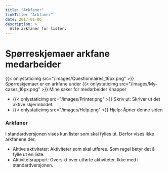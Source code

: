 ```yaml
---
title: "Arkfaner"
linkTitle: "Arkfaner"
date: 2017-01-06
description: >
  Alle arkfaner for lister.
---
```

# Spørreskjemaer arkfane medarbeider
{{< onlystaticimg src="/images/Questionnaires_16px.png" >}} Spørreskjemaer er en arkfane under {{< onlystaticimg src="/images/My-cases_16px.png" >}} Mine saker for medarbeider
Knapper

- {{< onlystaticimg src="/images/Printer.png" >}} Skriv ut: Skriver ut det aktive skjermbildet.
- {{< onlystaticimg src="/images/Help.png" >}} Hjelp: Åpner denne siden

### Arkfaner

I standardversjonen vises kun lister som skal fylles ut. Derfor vises ikke arkfanene der.

- Aktive aktiviteter: Aktiviteter som skal utføres. Som regel betyr det å fylle ut en liste.
- Aktivitetsrapport: Oversikt over utførte aktiviteter. Ikke med i standardversjonen.
